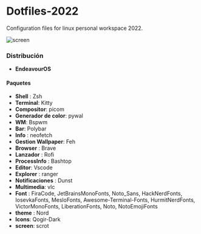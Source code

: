 # Dotfiles-2022
Configuration files for linux personal workspace 2022.

![screen](https://user-images.githubusercontent.com/90487955/206612737-6fb1f4b8-e1ff-4a54-8b63-a153f5dd6d8a.png)


### Distribución

-  **EndeavourOS**

#### Paquetes
- **Shell** : Zsh
- **Terminal**: Kitty
- **Compositor**: picom
- **Generador de color**: pywal
- **WM**: Bspwm
- **Bar**: Polybar
- **Info** : neofetch
- **Gestion Wallpaper**: Feh
- **Browser** : Brave
- **Lanzador** : Rofi 
- **ProcessInfo** : Bashtop
- **Editor**: Vscode
- **Explorer** : ranger
- **Notificaciones** : Dunst
- **Multimedia**: vlc
- **Font** : FiraCode, JetBrainsMonoFonts, Noto_Sans, HackNerdFonts, IosevkaFonts, MesloFonts, Awesome-Terminal-Fonts, HurmitNerdFonts, VictorMonoFonts, LiberationFonts, Noto, NotoEmojiFonts
- **theme** : Nord
- **Icons**: Qogir-Dark
- **screen**: scrot
